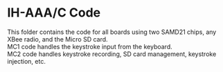 # IH-AAA/C Code
This folder contains the code for all boards using two SAMD21 chips, any XBee radio, and the Micro SD card.  
MC1 code handles the keystroke input from the keyboard.  
MC2 code handles keystroke recording, SD card management, keystroke injection, etc.  

